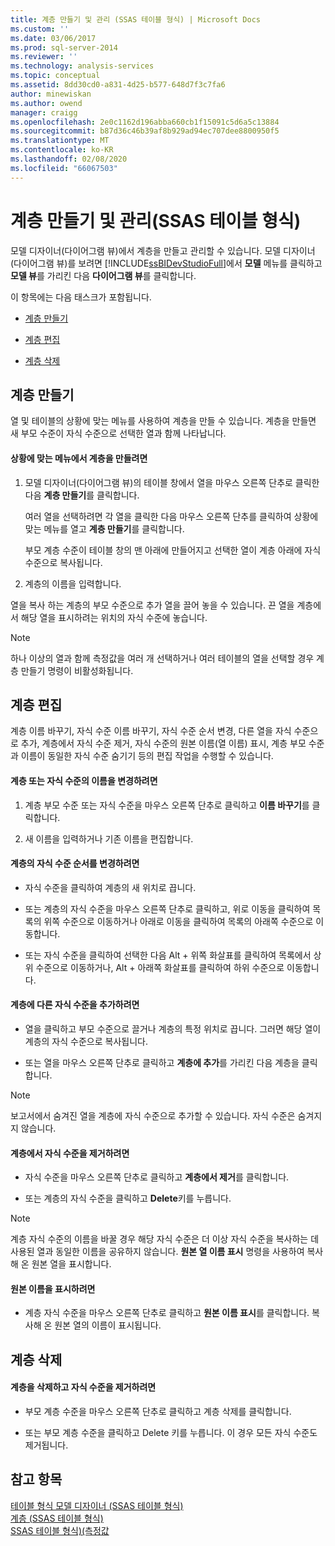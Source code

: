 ```yaml
---
title: 계층 만들기 및 관리 (SSAS 테이블 형식) | Microsoft Docs
ms.custom: ''
ms.date: 03/06/2017
ms.prod: sql-server-2014
ms.reviewer: ''
ms.technology: analysis-services
ms.topic: conceptual
ms.assetid: 8dd30cd0-a831-4d25-b577-648d7f3c7fa6
author: minewiskan
ms.author: owend
manager: craigg
ms.openlocfilehash: 2e0c1162d196abba660cb1f15091c5d6a5c13884
ms.sourcegitcommit: b87d36c46b39af8b929ad94ec707dee8800950f5
ms.translationtype: MT
ms.contentlocale: ko-KR
ms.lasthandoff: 02/08/2020
ms.locfileid: "66067503"
---
```

# <a name="create-and-manage-hierarchies-ssas-tabular"></a>계층 만들기 및 관리(SSAS 테이블 형식)
  모델 디자이너(다이어그램 뷰)에서 계층을 만들고 관리할 수 있습니다. 모델 디자이너(다이어그램 뷰)를 보려면 [!INCLUDE[ssBIDevStudioFull](../../includes/ssbidevstudiofull-md.md)]에서 **모델** 메뉴를 클릭하고 **모델 뷰**를 가리킨 다음 **다이어그램 뷰**를 클릭합니다.  
  
 이 항목에는 다음 태스크가 포함됩니다.  
  
-   [계층 만들기](#bkmk_create)  
  
-   [계층 편집](#bkmk_edit)  
  
-   [계층 삭제](#bkmk_delete)  
  
##  <a name="bkmk_create"></a>계층 만들기  
 열 및 테이블의 상황에 맞는 메뉴를 사용하여 계층을 만들 수 있습니다. 계층을 만들면 새 부모 수준이 자식 수준으로 선택한 열과 함께 나타납니다.  
  
#### <a name="to-create-a-hierarchy-from-the-context-menu"></a>상황에 맞는 메뉴에서 계층을 만들려면  
  
1.  모델 디자이너(다이어그램 뷰)의 테이블 창에서 열을 마우스 오른쪽 단추로 클릭한 다음 **계층 만들기**를 클릭합니다.  
  
     여러 열을 선택하려면 각 열을 클릭한 다음 마우스 오른쪽 단추를 클릭하여 상황에 맞는 메뉴를 열고 **계층 만들기**를 클릭합니다.  
  
     부모 계층 수준이 테이블 창의 맨 아래에 만들어지고 선택한 열이 계층 아래에 자식 수준으로 복사됩니다.  
  
2.  계층의 이름을 입력합니다.  
  
 열을 복사 하는 계층의 부모 수준으로 추가 열을 끌어 놓을 수 있습니다. 끈 열을 계층에서 해당 열을 표시하려는 위치의 자식 수준에 놓습니다.  
  
> [!NOTE]  
>  하나 이상의 열과 함께 측정값을 여러 개 선택하거나 여러 테이블의 열을 선택할 경우 계층 만들기 명령이 비활성화됩니다.  
  
##  <a name="bkmk_edit"></a>계층 편집  
 계층 이름 바꾸기, 자식 수준 이름 바꾸기, 자식 수준 순서 변경, 다른 열을 자식 수준으로 추가, 계층에서 자식 수준 제거, 자식 수준의 원본 이름(열 이름) 표시, 계층 부모 수준과 이름이 동일한 자식 수준 숨기기 등의 편집 작업을 수행할 수 있습니다.  
  
#### <a name="to-change-the-name-of-a-hierarchy-or-child-level"></a>계층 또는 자식 수준의 이름을 변경하려면  
  
1.  계층 부모 수준 또는 자식 수준을 마우스 오른쪽 단추로 클릭하고 **이름 바꾸기**를 클릭합니다.  
  
2.  새 이름을 입력하거나 기존 이름을 편집합니다.  
  
#### <a name="to-change-the-order-of-a-child-level-in-a-hierarchy"></a>계층의 자식 수준 순서를 변경하려면  
  
-   자식 수준을 클릭하여 계층의 새 위치로 끕니다.  
  
-   또는 계층의 자식 수준을 마우스 오른쪽 단추로 클릭하고, 위로 이동을 클릭하여 목록의 위쪽 수준으로 이동하거나 아래로 이동을 클릭하여 목록의 아래쪽 수준으로 이동합니다.  
  
-   또는 자식 수준을 클릭하여 선택한 다음 Alt + 위쪽 화살표를 클릭하여 목록에서 상위 수준으로 이동하거나, Alt + 아래쪽 화살표를 클릭하여 하위 수준으로 이동합니다.  
  
#### <a name="to-add-another-child-level-to-a-hierarchy"></a>계층에 다른 자식 수준을 추가하려면  
  
-   열을 클릭하고 부모 수준으로 끌거나 계층의 특정 위치로 끕니다. 그러면 해당 열이 계층의 자식 수준으로 복사됩니다.  
  
-   또는 열을 마우스 오른쪽 단추로 클릭하고 **계층에 추가**를 가리킨 다음 계층을 클릭합니다.  
  
> [!NOTE]  
>  보고서에서 숨겨진 열을 계층에 자식 수준으로 추가할 수 있습니다. 자식 수준은 숨겨지지 않습니다.  
  
#### <a name="to-remove-a-child-level-from-a-hierarchy"></a>계층에서 자식 수준을 제거하려면  
  
-   자식 수준을 마우스 오른쪽 단추로 클릭하고 **계층에서 제거**를 클릭합니다.  
  
-   또는 계층의 자식 수준을 클릭하고 **Delete**키를 누릅니다.  
  
> [!NOTE]  
>  계층 자식 수준의 이름을 바꿀 경우 해당 자식 수준은 더 이상 자식 수준을 복사하는 데 사용된 열과 동일한 이름을 공유하지 않습니다. 
  **원본 열 이름 표시** 명령을 사용하여 복사해 온 원본 열을 표시합니다.  
  
#### <a name="to-show-a-source-name"></a>원본 이름을 표시하려면  
  
-   계층 자식 수준을 마우스 오른쪽 단추로 클릭하고 **원본 이름 표시**를 클릭합니다. 복사해 온 원본 열의 이름이 표시됩니다.  
  
##  <a name="bkmk_delete"></a>계층 삭제  
  
#### <a name="to-delete-a-hierarchy-and-remove-its-child-levels"></a>계층을 삭제하고 자식 수준을 제거하려면  
  
-   부모 계층 수준을 마우스 오른쪽 단추로 클릭하고 계층 삭제를 클릭합니다.  
  
-   또는 부모 계층 수준을 클릭하고 Delete 키를 누릅니다. 이 경우 모든 자식 수준도 제거됩니다.  
  
## <a name="see-also"></a>참고 항목  
 [테이블 형식 모델 디자이너 &#40;SSAS 테이블 형식&#41;](../tabular-model-designer-ssas-tabular.md)   
 [계층 &#40;SSAS 테이블 형식&#41;](hierarchies-ssas-tabular.md)   
 [SSAS 테이블 형식&#41;&#40;측정값](measures-ssas-tabular.md)  
  
  
